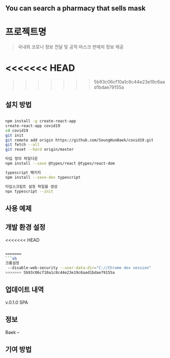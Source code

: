 
## You can search a pharmacy that sells mask


# 프로젝트명
> 국내외 코로나 정보 전달 및 공적 마스크 판매처 정보 제공

<<<<<<< HEAD
=======

>>>>>>> 5b93c06cf10a1c8c44e23e19c6aad1bdae79155a
## 설치 방법

```sh

npm install -g create-react-app
create-react-app covid19
cd covid19
git init
git remote add origin https://github.com/SeungHunBaek/covid19.git
git fetch --all
git reset --hard origin/master

타입 정의 파일다운
npm install --save @types/react @types/react-dom

typescript 패키지
npm install --save-dev typescript

타입스크립트 설정 파일을 생성
npx typescript --init


```
## 사용 예제



## 개발 환경 설정

<<<<<<< HEAD


```sh

=======
```sh
크롬설정 
 --disable-web-security --user-data-dir="C://Chrome dev session"
>>>>>>> 5b93c06cf10a1c8c44e23e19c6aad1bdae79155a
```

## 업데이트 내역

v.0.1.0 SPA

## 정보

Baek – 



## 기여 방법

